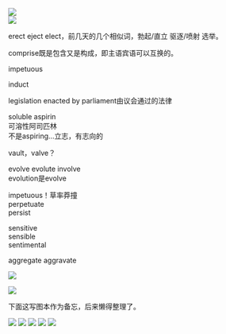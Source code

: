 ![](/assets/IMG_5436.PNG)  
![](/assets/IMG_5437.PNG)  

erect eject elect，前几天的几个相似词，勃起/直立 驱逐/喷射 选举。

comprise既是包含又是构成，即主语宾语可以互换的。

impetuous

induct

legislation enacted by parliament由议会通过的法律

soluble aspirin  
可溶性阿司匹林  
不是aspiring…立志，有志向的

vault，valve？

evolve evolute involve  
evolution是evolve

impetuous！草率莽撞  
perpetuate  
persist

sensitive  
sensible  
sentimental

aggregate aggravate

![](/assets/IMG_5443.JPG)

![](/assets/IMG_5444.PNG)

下面这写图本作为备忘，后来懒得整理了。

![](/assets/IMG_5448.PNG) ![](/assets/IMG_5447.PNG) ![](/assets/IMG_5446.PNG) ![](/assets/IMG_5442.PNG) ![](/assets/IMG_5441.PNG) 